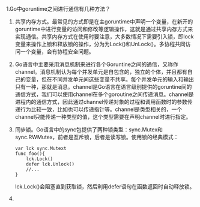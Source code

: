 1.Go中goruntime之间进行通信有几种方法？

1. 共享内存方式。最常见的方式即是在主goruntime中声明一个变量，在新开的goruntime中进行变量的访问和修改等逻辑操作，这就是通过共享内存方式来实现通信。共享内存方式在使用时要注意，大多数情况下需要引入锁，即lock变量来操作上锁和释放锁的操作，分为为Lock()和UnLock()。多协程共同访问一个变量，会有协程安全问题。

2. Go语言中主要采用消息机制来进行各个Goruntine之间的通信，又称作channel。消息机制认为每个并发单元是自包含的，独立的个体，并且都有自己的变量，但在不同并发单元间这些变量不共享。每个并发单元的输入和输出只有一种，那就是消息。channel是Go语言在语言级别提供的goruntine间的通信方式，我们可以使用channel在多个goroutine之间传递消息。channel是进程内的通信方式，因此通过channel传递对象的过程和调用函数时的参数传递行为比较一致，比如也可以传递指针等。channel是类型相关的，一个channel只能传递一种类型的值，这个类型需要在声明channel时进行指定。

3. 同步锁。Go语言中的sync包提供了两种锁类型：sync.Mutex和sync.RWMutex，前者是互斥锁，后者是读写锁。使用锁的经典模式：

   ```
   var lck sync.Mutext
   func foo(){
       lck.Lock()
       defer lck.Unlock()
       //...
   }
   ```

   lck.Lock()会阻塞直到获取锁，然后利用defer语句在函数返回时自动释放锁。

2.